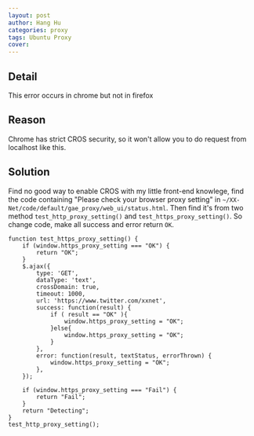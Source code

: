 ```yaml
---
layout: post
author: Hang Hu
categories: proxy
tags: Ubuntu Proxy 
cover: 
---
```


## Detail

This error occurs in chrome but not in firefox
## Reason

Chrome has strict CROS security, so it won't allow you to do request from localhost like this.
## Solution

Find no good way to enable CROS with my little front-end knowlege, find the code containing "Please check your browser proxy setting" in `~/XX-Net/code/default/gae_proxy/web_ui/status.html`. Then find it's from two method `test_http_proxy_setting()` and `test_https_proxy_setting()`. So change code, make all success and error return `OK`.

```
function test_https_proxy_setting() {
    if (window.https_proxy_setting === "OK") {
        return "OK";
    }
    $.ajax({
        type: 'GET',
        dataType: 'text',
        crossDomain: true,
        timeout: 1000,
        url: 'https://www.twitter.com/xxnet',
        success: function(result) {
            if ( result == "OK" ){
                window.https_proxy_setting = "OK";
            }else{
                window.https_proxy_setting = "OK";
            }
        },
        error: function(result, textStatus, errorThrown) {
            window.https_proxy_setting = "OK";
        },
    });

    if (window.https_proxy_setting === "Fail") {
        return "Fail";
    }
    return "Detecting";
}
test_http_proxy_setting();
```
